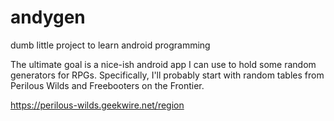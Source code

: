 # andygen
dumb little project to learn android programming


The ultimate goal is a nice-ish android app I can use to hold some 
random generators for RPGs. Specifically, I'll probably start with
random tables from Perilous Wilds and Freebooters on the Frontier.

https://perilous-wilds.geekwire.net/region

